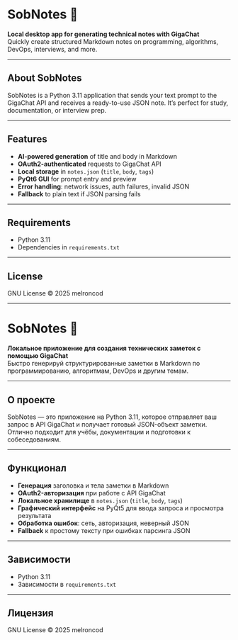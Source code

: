 # SobNotes 🧠

**Local desktop app for generating technical notes with GigaChat**  
Quickly create structured Markdown notes on programming, algorithms, DevOps, interviews, and more.

---

## About SobNotes

SobNotes is a Python 3.11 application that sends your text prompt to the GigaChat API and receives a ready-to-use JSON note. It’s perfect for study, documentation, or interview prep.

---

## Features

* **AI-powered generation** of title and body in Markdown
* **OAuth2-authenticated** requests to GigaChat API
* **Local storage** in `notes.json` (`title`, `body`, `tags`)
* **PyQt6 GUI** for prompt entry and preview
* **Error handling**: network issues, auth failures, invalid JSON
* **Fallback** to plain text if JSON parsing fails


---

## Requirements

* Python 3.11
* Dependencies in `requirements.txt`

---

## License

GNU License
© 2025 melroncod

---

# SobNotes 🧠

**Локальное приложение для создания технических заметок с помощью GigaChat**  
Быстро генерируй структурированные заметки в Markdown по программированию, алгоритмам, DevOps и другим темам.

---

## О проекте

SobNotes — это приложение на Python 3.11, которое отправляет ваш запрос в API GigaChat и получает готовый JSON-объект заметки. Отлично подходит для учёбы, документации и подготовки к собеседованиям.

---

## Функционал

* **Генерация** заголовка и тела заметки в Markdown
* **OAuth2-авторизация** при работе с API GigaChat
* **Локальное хранилище** в `notes.json` (`title`, `body`, `tags`)
* **Графический интерфейс** на PyQt5 для ввода запроса и просмотра результата
* **Обработка ошибок**: сеть, авторизация, неверный JSON
* **Fallback** к простому тексту при ошибках парсинга JSON


---

## Зависимости

* Python 3.11
* Зависимости в `requirements.txt`

---

## Лицензия

GNU License
© 2025 melroncod
